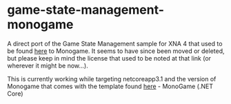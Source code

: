 # game-state-management-monogame
A direct port of the Game State Management sample for XNA 4 that used to be found [here](http://xbox.create.msdn.com/en-US/education/catalog/sample/game_state_management) to Monogame. It seems to have since been moved or deleted, but please keep in mind the license that used to be noted at that link (or wherever it might be now...).

This is currently working while targeting netcoreapp3.1 and the version of Monogame that comes with the template found [here](https://github.com/dotnet/templating/wiki/Available-templates-for-dotnet-new) - MonoGame (.NET Core)

